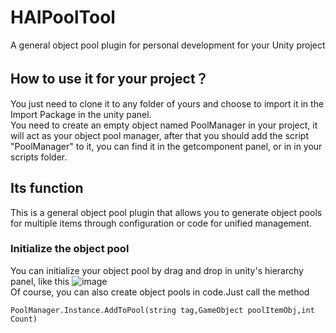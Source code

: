 # HAIPoolTool
A general object pool plugin for personal development for your Unity project
## How to use it for your project？
You just need to clone it to any folder of yours and choose to import it in the Import Package in the unity panel.  
You need to create an empty object named PoolManager in your project, it will act as your object pool manager, after that you should add the script "PoolManager" to it, you can find it in the getcomponent panel, or in in your scripts folder.
## Its function
This is a general object pool plugin that allows you to generate object pools for multiple items through configuration or code for unified management.
### Initialize the object pool
You can initialize your object pool by drag and drop in unity's hierarchy panel, like this
![image](https://github.com/wyryyds/HAIPoolTool/blob/main/ImageFloder/01.png)   
Of course, you can also create object pools in code.Just call the method
```
PoolManager.Instance.AddToPool(string tag,GameObject poolItemObj,int Count)
```

